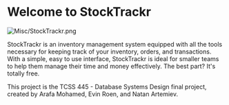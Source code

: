 # Welcome to StockTrackr

![Misc/StockTrackr.png]()

StockTrackr is an inventory management system equipped with all the tools necessary for keeping track of your
inventory, orders, and transactions. With a simple, easy to use interface, StockTrackr is ideal for smaller teams
to help them manage their time and money effectively. The best part? It's totally free.

This project is the TCSS 445 - Database Systems Design final project, created by Arafa Mohamed, Evin Roen, 
and Natan Artemiev.
